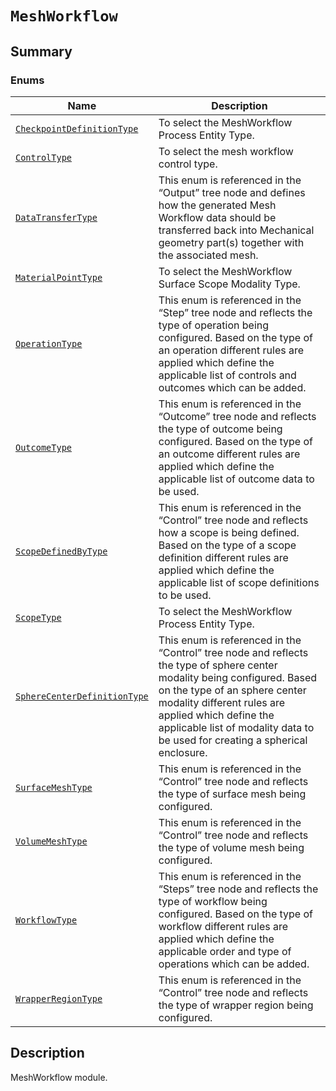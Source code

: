 # `MeshWorkflow`

<a id="summary"></a>

## Summary

### Enums

| Name | Description |
|------------------------------------------------------------------------------------------------------------------------------------------------------------------------------|--------------------------------------------------------------------------------------------------------------------------------------------------------------------------------------------------------------------------------------------------------------------------------------------------|
| [`CheckpointDefinitionType`](CheckpointDefinitionType.md#ansys.mechanical.stubs.v241.Ansys.Mechanical.DataModel.MechanicalEnums.MeshWorkflow.CheckpointDefinitionType)       | To select the MeshWorkflow Process Entity Type.                                                                                                                                                                                                                                                  |
| [`ControlType`](ControlType.md#ansys.mechanical.stubs.v241.Ansys.Mechanical.DataModel.MechanicalEnums.MeshWorkflow.ControlType)                                              | To select the mesh workflow control type.                                                                                                                                                                                                                                                        |
| [`DataTransferType`](DataTransferType.md#ansys.mechanical.stubs.v241.Ansys.Mechanical.DataModel.MechanicalEnums.MeshWorkflow.DataTransferType)                               | This enum is referenced in the “Output” tree node and defines how the generated Mesh Workflow data should be transferred back into Mechanical geometry part(s) together with the associated mesh.                                                                                                |
| [`MaterialPointType`](MaterialPointType.md#ansys.mechanical.stubs.v241.Ansys.Mechanical.DataModel.MechanicalEnums.MeshWorkflow.MaterialPointType)                            | To select the MeshWorkflow Surface Scope Modality Type.                                                                                                                                                                                                                                          |
| [`OperationType`](OperationType.md#ansys.mechanical.stubs.v241.Ansys.Mechanical.DataModel.MechanicalEnums.MeshWorkflow.OperationType)                                        | This enum is referenced in the “Step” tree node and reflects the type of operation being configured. Based on the type of an operation different rules are applied which define the applicable list of controls and outcomes which can be added.                                                 |
| [`OutcomeType`](OutcomeType.md#ansys.mechanical.stubs.v241.Ansys.Mechanical.DataModel.MechanicalEnums.MeshWorkflow.OutcomeType)                                              | This enum is referenced in the “Outcome” tree node and reflects the type of outcome being configured. Based on the type of an outcome different rules are applied which define the applicable list of outcome data to be used.                                                                   |
| [`ScopeDefinedByType`](ScopeDefinedByType.md#ansys.mechanical.stubs.v241.Ansys.Mechanical.DataModel.MechanicalEnums.MeshWorkflow.ScopeDefinedByType)                         | This enum is referenced in the “Control” tree node and reflects how a scope is being defined. Based on the type of a scope definition different rules are applied which define the applicable list of scope definitions to be used.                                                              |
| [`ScopeType`](ScopeType.md#ansys.mechanical.stubs.v241.Ansys.Mechanical.DataModel.MechanicalEnums.MeshWorkflow.ScopeType)                                                    | To select the MeshWorkflow Process Entity Type.                                                                                                                                                                                                                                                  |
| [`SphereCenterDefinitionType`](SphereCenterDefinitionType.md#ansys.mechanical.stubs.v241.Ansys.Mechanical.DataModel.MechanicalEnums.MeshWorkflow.SphereCenterDefinitionType) | This enum is referenced in the “Control” tree node and reflects the type of sphere center modality being configured. Based on the type of an sphere center modality different rules are applied which define the applicable list of modality data to be used for creating a spherical enclosure. |
| [`SurfaceMeshType`](SurfaceMeshType.md#ansys.mechanical.stubs.v241.Ansys.Mechanical.DataModel.MechanicalEnums.MeshWorkflow.SurfaceMeshType)                                  | This enum is referenced in the “Control” tree node and reflects the type of surface mesh being configured.                                                                                                                                                                                       |
| [`VolumeMeshType`](VolumeMeshType.md#ansys.mechanical.stubs.v241.Ansys.Mechanical.DataModel.MechanicalEnums.MeshWorkflow.VolumeMeshType)                                     | This enum is referenced in the “Control” tree node and reflects the type of volume mesh being configured.                                                                                                                                                                                        |
| [`WorkflowType`](WorkflowType.md#ansys.mechanical.stubs.v241.Ansys.Mechanical.DataModel.MechanicalEnums.MeshWorkflow.WorkflowType)                                           | This enum is referenced in the “Steps” tree node and reflects the type of workflow being configured. Based on the type of workflow different rules are applied which define the applicable order and type of operations which can be added.                                                      |
| [`WrapperRegionType`](WrapperRegionType.md#ansys.mechanical.stubs.v241.Ansys.Mechanical.DataModel.MechanicalEnums.MeshWorkflow.WrapperRegionType)                            | This enum is referenced in the “Control” tree node and reflects the type of wrapper region being configured.                                                                                                                                                                                     |

<a id="description"></a>

## Description

MeshWorkflow module.

<!-- !! processed by numpydoc !! -->

